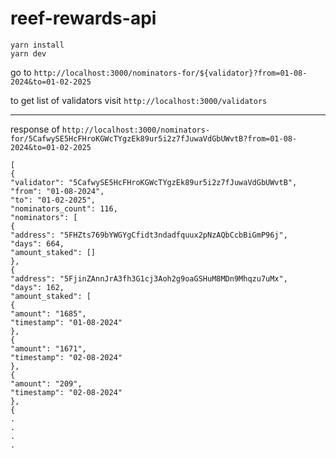# reef-rewards-api

```
yarn install
yarn dev
```

go to `http://localhost:3000/nominators-for/${validator}?from=01-08-2024&to=01-02-2025`

to get list of validators visit `http://localhost:3000/validators`

----------

response of `http://localhost:3000/nominators-for/5CafwySE5HcFHroKGWcTYgzEk89ur5i2z7fJuwaVdGbUWvtB?from=01-08-2024&to=01-02-2025`
```
[
{
"validator": "5CafwySE5HcFHroKGWcTYgzEk89ur5i2z7fJuwaVdGbUWvtB",
"from": "01-08-2024",
"to": "01-02-2025",
"nominators_count": 116,
"nominators": [
{
"address": "5FHZts769bYWGYgCfidt3ndadfquux2pNzAQbCcbBiGmP96j",
"days": 664,
"amount_staked": []
},
{
"address": "5FjinZAnnJrA3fh3G1cj3Aoh2g9oaGSHuM8MDn9Mhqzu7uMx",
"days": 162,
"amount_staked": [
{
"amount": "1685",
"timestamp": "01-08-2024"
},
{
"amount": "1671",
"timestamp": "02-08-2024"
},
{
"amount": "209",
"timestamp": "02-08-2024"
},
{
.
.
.
.
```
